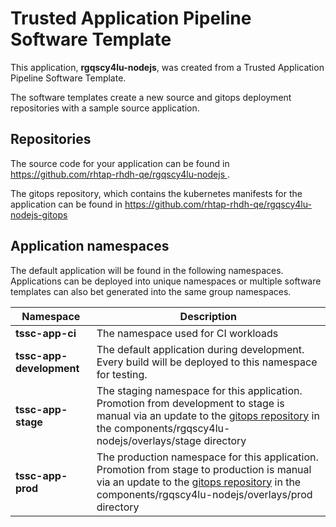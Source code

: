 # Trusted Application Pipeline Software Template

This application, **rgqscy4lu-nodejs**, was created from a Trusted Application Pipeline Software Template.

The software templates create a new source and gitops deployment repositories with a sample source application. 

## Repositories

The source code for your application can be found in [https://github.com/rhtap-rhdh-qe/rgqscy4lu-nodejs ](https://github.com/rhtap-rhdh-qe/rgqscy4lu-nodejs ).
 
The gitops repository, which contains the kubernetes manifests for the application can be found in 
[https://github.com/rhtap-rhdh-qe/rgqscy4lu-nodejs-gitops ](https://github.com/rhtap-rhdh-qe/rgqscy4lu-nodejs-gitops ) 

## Application namespaces 

The default application will be found in the following namespaces. Applications can be deployed into unique namespaces or multiple software templates can also bet generated into the same group namespaces.  

|  Namespace   |  Description   |  
| -------- | -------- |
| **tssc-app-ci** | The namespace used for CI workloads |
| **tssc-app-development** | The default application during development. Every build will be deployed to this namespace for testing. |
| **tssc-app-stage** | The staging namespace for this application. Promotion from development to stage is manual via an update to the [gitops repository](https://github.com/rhtap-rhdh-qe/rgqscy4lu-nodejs-gitops ) in the components/rgqscy4lu-nodejs/overlays/stage directory |
| **tssc-app-prod** | The production namespace for this application. Promotion from stage to production is manual via an update to the [gitops repository](https://github.com/rhtap-rhdh-qe/rgqscy4lu-nodejs-gitops ) in the components/rgqscy4lu-nodejs/overlays/prod directory |